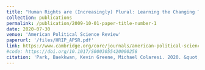 ```yaml
---
title: "Human Rights are (Increasingly) Plural: Learning the Changing Taxonomy of Human Rights From Large-scale Text Reveals Information Effects"
collection: publications
permalink: /publication/2009-10-01-paper-title-number-1
date: 2020-07-30
venue: 'American Political Science Review'
paperurl: '/files/HRIP_APSR.pdf'
link: https://www.cambridge.org/core/journals/american-political-science-review/article/human-rights-are-increasingly-plural-learning-the-changing-taxonomy-of-human-rights-from-largescale-text-reveals-information-effects/F202F327EA8F4CF52D2E65EB48D409D3
#code: https://doi.org/10.1017/S0003055420000258
citation: 'Park, Baekkwan, Kevin Greene, Michael Colaresi. 2020. &quot;Human Rights are (Increasingly) Plural: Learning the Changing Taxonomy of Human Rights From Large-scale Text Reveals Information Effects.&quot; <i>American Political Science Review</i>. 1(1).'
---
```


